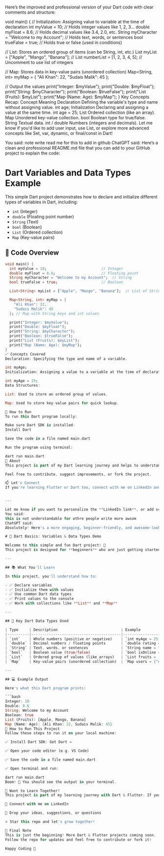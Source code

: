 
Here’s the improved and professional version of your Dart code with clear comments and structure:

void main() {
  // Initialization: Assigning value to variable at the time of declaration
  int myValue = 10;                         // Holds integer values like 1, 2, 3...
  double myFloat = 8.6;                     // Holds decimal values like 3.4, 2.0, etc.
  String myCharacter = "Welcome to my Account";  // Holds text, words, or sentences
  bool trueFalse = true;                    // Holds true or false (used in conditions)

  // List: Stores an ordered group of items (can be String, int, etc.)
  List<String> myList = ["Apple", "Mango", "Banana"];
  // List<int> numberList = [1, 2, 3, 4, 5]; // Uncomment to use list of integers

  // Map: Stores data in key-value pairs (unordered collection)
  Map<String, int> myMap = {
    "Ali Khan": 22,
    "Sudais Malik": 45
  };

  // Output the values
  print("Integer: $myValue");
  print("Double: $myFloat");
  print("String: $myCharacter");
  print("Boolean: $trueFalse");
  print("List (Fruits): $myList");
  print("Map (Name: Age): $myMap");
}
Key Concepts Recap:
Concept	Meaning
Declaration	Defining the variable's type and name without assigning value.
int age;
Initialization	Declaring and assigning a value at the same time.
int age = 25;
List	Ordered collection (like an array).
Map	Unordered key-value collection.
bool	Boolean type for true/false.
String	Textual data.
int / double	Numbers (integers and decimals).
Let me know if you'd like to add user input, use List<int>, or explore more advanced concepts like Set, var, dynamic, or final/const in Dart!

You said:
note write read me for this to add  in github 
ChatGPT said:
Here’s a clean and professional README.md file that you can add to your GitHub project to explain the code:

# Dart Variables and Data Types Example

This simple Dart project demonstrates how to declare and initialize different types of variables in Dart, including:

- `int` (Integer)
- `double` (Floating point number)
- `String` (Text)
- `bool` (Boolean)
- `List` (Ordered collection)
- `Map` (Key-value pairs)

## 📄 Code Overview

```dart
void main() {
  int myValue = 10;                         // Integer
  double myFloat = 8.6;                     // Floating point
  String myCharacter = "Welcome to my Account";  // String
  bool trueFalse = true;                    // Boolean

  List<String> myList = ["Apple", "Mango", "Banana"];  // List of Strings

  Map<String, int> myMap = {
    "Ali Khan": 22,
    "Sudais Malik": 45
  }; // Map with String keys and int values

  print("Integer: $myValue");
  print("Double: $myFloat");
  print("String: $myCharacter");
  print("Boolean: $trueFalse");
  print("List (Fruits): $myList");
  print("Map (Name: Age): $myMap");
}
✅ Concepts Covered
Declaration: Specifying the type and name of a variable.

int myAge;
Initialization: Assigning a value to a variable at the time of declaration.

int myAge = 25;
Data Structures:

List: Used to store an ordered group of values.

Map: Used to store key-value pairs for quick lookup.

🧪 How to Run
To run this Dart program locally:

Make sure Dart SDK is installed:
Install Dart

Save the code in a file named main.dart

Run the program using terminal:

dart run main.dart
🚀 About
This project is part of my Dart learning journey and helps to understand the basics of Dart variables and data structures.

Feel free to contribute, suggest improvements, or fork the project.

📫 Let's Connect
If you're learning Flutter or Dart too, connect with me on LinkedIn and let's grow together! 😊


---

Let me know if you want to personalize the **LinkedIn link**, or add screenshots or badges (like Dart version or GitHub stats).
You said:
this is not understandable for othre people write more awsom
ChatGPT said:
Absolutely! Here's a more engaging, beginner-friendly, and awesome-looking README.md that not only explains your code well but also encourages others to learn Dart with you 👇

# 🚀 Dart Basics: Variables & Data Types Demo

Welcome to this simple and fun Dart project! 👋  
This project is designed for **beginners** who are just getting started with the **Dart programming language**. It shows how to declare and initialize basic data types — the building blocks of every Dart program.

---

## 📚 What You'll Learn

In this project, you'll understand how to:

- ✅ Declare variables
- ✅ Initialize them with values
- ✅ Use common Dart data types
- ✅ Print values to the console
- ✅ Work with collections like **List** and **Map**

---

## 🧠 Key Dart Data Types Used

| Type     | Description                             | Example                          |
|----------|-----------------------------------------|----------------------------------|
| `int`    | Whole numbers (positive or negative)    | `int myAge = 25;`                |
| `double` | Decimal numbers / floating points       | `double rating = 4.5;`           |
| `String` | Text, words, or sentences               | `String name = "Sana";`          |
| `bool`   | Boolean value (true/false)              | `bool isOnline = true;`          |
| `List`   | Ordered group of values (like arrays)   | `List fruits = ["Apple", "Mango"];` |
| `Map`    | Key-value pairs (unordered collection)  | `Map users = {"Ali": 20};`       |

---

## 💻 Example Output

Here's what this Dart program prints:

```bash
Integer: 10
Double: 8.6
String: Welcome to my Account
Boolean: true
List (Fruits): [Apple, Mango, Banana]
Map (Name: Age): {Ali Khan: 22, Sudais Malik: 45}
🔧 How to Run This Project
Follow these steps to run it on your local machine:

✅ Install Dart SDK: Get Dart →

✅ Open your code editor (e.g. VS Code)

✅ Save the code in a file named main.dart

✅ Open terminal and run:

dart run main.dart
Boom! 🎉 You should see the output in your terminal.

🤝 Want to Learn Together?
This project is part of my learning journey with Dart & Flutter. If you're also learning or want to collaborate:

💼 Connect with me on LinkedIn

💬 Drop your ideas, suggestions, or questions

⭐ Star this repo and let's grow together!

🌟 Final Note
This is just the beginning! More Dart & Flutter projects coming soon.
Follow the repo for updates and feel free to contribute or fork it!

Happy Coding 💙
